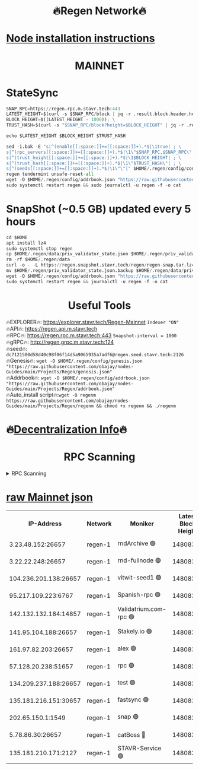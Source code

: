 <h1 align="center"> 🔥Regen Network🔥</h1>

[Node installation instructions](https://github.com/obajay/nodes-Guides/tree/main/Projects/Regen)
=
<h1 align="center"> MAINNET</h1>

# StateSync
```python
SNAP_RPC=https://regen.rpc.m.stavr.tech:443
LATEST_HEIGHT=$(curl -s $SNAP_RPC/block | jq -r .result.block.header.height); \
BLOCK_HEIGHT=$((LATEST_HEIGHT - 1000)); \
TRUST_HASH=$(curl -s "$SNAP_RPC/block?height=$BLOCK_HEIGHT" | jq -r .result.block_id.hash)

echo $LATEST_HEIGHT $BLOCK_HEIGHT $TRUST_HASH

sed -i.bak -E "s|^(enable[[:space:]]+=[[:space:]]+).*$|\1true| ; \
s|^(rpc_servers[[:space:]]+=[[:space:]]+).*$|\1\"$SNAP_RPC,$SNAP_RPC\"| ; \
s|^(trust_height[[:space:]]+=[[:space:]]+).*$|\1$BLOCK_HEIGHT| ; \
s|^(trust_hash[[:space:]]+=[[:space:]]+).*$|\1\"$TRUST_HASH\"| ; \
s|^(seeds[[:space:]]+=[[:space:]]+).*$|\1\"\"|" $HOME/.regen/config/config.toml
regen tendermint unsafe-reset-all
wget -O $HOME/.regen/config/addrbook.json "https://raw.githubusercontent.com/obajay/nodes-Guides/main/Projects/Regen/addrbook.json"
sudo systemctl restart regen && sudo journalctl -u regen -f -o cat
```
# SnapShot (~0.5 GB) updated every 5 hours
```python
cd $HOME
apt install lz4
sudo systemctl stop regen
cp $HOME/.regen/data/priv_validator_state.json $HOME/.regen/priv_validator_state.json.backup
rm -rf $HOME/.regen/data
curl -o - -L https://regen.snapshot.stavr.tech/regen/regen-snap.tar.lz4 | lz4 -c -d - | tar -x -C $HOME/.regen --strip-components 2
mv $HOME/.regen/priv_validator_state.json.backup $HOME/.regen/data/priv_validator_state.json
wget -O $HOME/.regen/config/addrbook.json "https://raw.githubusercontent.com/obajay/nodes-Guides/main/Projects/Regen/addrbook.json"
sudo systemctl restart regen && journalctl -u regen -f -o cat
```

 <h1 align="center"> Useful Tools</h1>

🔥EXPLORER🔥:     https://explorer.stavr.tech/Regen-Mainnet        `Indexer "ON"` \
🔥API🔥:          https://regen.api.m.stavr.tech \
🔥RPC🔥:          https://regen.rpc.m.stavr.tech:443              `Snapshot-interval = 1000` \
🔥gRPC🔥:         http://regen.grpc.m.stavr.tech:124 \
🔥seed🔥:      `dc7121500d58d40c98f06f14d5a9065935a7adf6@regen.seed.stavr.tech:2126` \
🔥Genesis🔥:   `wget -O $HOME/.regen/config/genesis.json "https://raw.githubusercontent.com/obajay/nodes-Guides/main/Projects/Regen/genesis.json"` \
🔥Addrbook🔥:  `wget -O $HOME/.regen/config/addrbook.json "https://raw.githubusercontent.com/obajay/nodes-Guides/main/Projects/Regen/addrbook.json"` \
🔥Auto_install script🔥:`wget -O regenm https://raw.githubusercontent.com/obajay/nodes-Guides/main/Projects/Regen/regenm && chmod +x regenm && ./regenm`

🔥[Decentralization Info](https://github.com/obajay/StateSync-snapshots/tree/main/Projects/Regen/Decentralization)🔥
=
<h1 align="center"> RPC Scanning</h1>

<details>
<summary>RPC Scanning</summary>

<h2 align="center"> We scan nodes in real time every 4 hours. And we provide the final result of RPC endpoints.
We cannot influence the operation of these nodes in any way. </h2>


```python
If Voting Power is higher than 0 --> then the Node is a validator of the network and may be subject to attack and be a potential threat to the chain.
```
```python
We marked such validators with a red symbol
```

</details>

[raw Mainnet json](https://rpc-check.regenm.stavr.tech/regenm/rpc-regenm-result.json)
=


<table><tr><th>IP-Address</th><th>Network</th><th>Moniker</th><th>Latest Block Height</th><th>Earliest Block Height</th><th>Catching Up</th><th>Tx Index</th><th>Voting Power</th><th>Scan Time</th></tr><tr><td>3.23.48.152:26657</td><td>regen-1</td><td>rndArchive 🟢</td><td>14808345</td><td>1</td><td>False</td><td>on</td><td>0</td><td>2024-02-22T11:03:38.723473843UTC</td></tr><tr><td>3.22.22.248:26657</td><td>regen-1</td><td>rnd-fullnode 🟢</td><td>14808345</td><td>4134001</td><td>False</td><td>on</td><td>0</td><td>2024-02-22T11:03:35.911508411UTC</td></tr><tr><td>104.236.201.138:26657</td><td>regen-1</td><td>vitwit-seed1 🟢</td><td>14808340</td><td>8943001</td><td>False</td><td>on</td><td>0</td><td>2024-02-22T11:03:08.032988526UTC</td></tr><tr><td>95.217.109.223:6767</td><td>regen-1</td><td>Spanish-rpc 🟢</td><td>14808348</td><td>10068001</td><td>False</td><td>on</td><td>0</td><td>2024-02-22T11:03:56.848121200UTC</td></tr><tr><td>142.132.132.184:14857</td><td>regen-1</td><td>Validatrium.com-rpc 🟢</td><td>14808349</td><td>11175001</td><td>False</td><td>on</td><td>0</td><td>2024-02-22T11:03:59.199473477UTC</td></tr><tr><td>141.95.104.188:26657</td><td>regen-1</td><td>Stakely.io 🟢</td><td>14808343</td><td>13442501</td><td>False</td><td>on</td><td>0</td><td>2024-02-22T11:03:24.927038771UTC</td></tr><tr><td>161.97.82.203:26657</td><td>regen-1</td><td>alex 🟢</td><td>14808346</td><td>13992001</td><td>False</td><td>on</td><td>0</td><td>2024-02-22T11:03:45.807683319UTC</td></tr><tr><td>57.128.20.238:51657</td><td>regen-1</td><td>rpc 🟢</td><td>14808347</td><td>13992001</td><td>False</td><td>on</td><td>0</td><td>2024-02-22T11:03:52.290055616UTC</td></tr><tr><td>134.209.237.188:26657</td><td>regen-1</td><td>test 🟢</td><td>14808350</td><td>13992001</td><td>False</td><td>on</td><td>0</td><td>2024-02-22T11:04:09.908125817UTC</td></tr><tr><td>135.181.216.151:30657</td><td>regen-1</td><td>fastsync 🟢</td><td>14808346</td><td>14457001</td><td>False</td><td>off</td><td>0</td><td>2024-02-22T11:03:45.448754456UTC</td></tr><tr><td>202.65.150.1:1549</td><td>regen-1</td><td>snap 🟢</td><td>14808356</td><td>14795039</td><td>False</td><td>on</td><td>0</td><td>2024-02-22T11:04:45.051672304UTC</td></tr><tr><td>5.78.86.30:26657</td><td>regen-1</td><td>catBoss 🔴</td><td>14808352</td><td>14797001</td><td>False</td><td>on</td><td>9100681222</td><td>2024-02-22T11:04:19.091819409UTC</td></tr><tr><td>135.181.210.171:2127</td><td>regen-1</td><td>STAVR-Service 🟢</td><td>14808353</td><td>14806001</td><td>False</td><td>on</td><td>0</td><td>2024-02-22T11:04:23.615556211UTC</td></tr></table>
